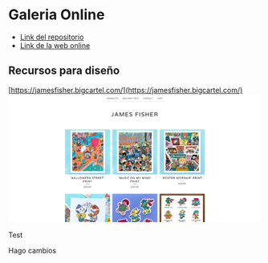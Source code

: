 # Galeria Online
- [Link del repositorio](https://github.com/Smmook/galeria-online.git)
- [Link de la web online](https://smmook.github.io/galeria-online/)

## Recursos para diseño

[https://jamesfisher.bigcartel.com/](https://jamesfisher.bigcartel.com/)
![](./design/Screenshot%202022-04-26%20at%2020-02-31%20james%20fisher.jpg)

Test

Hago cambios
